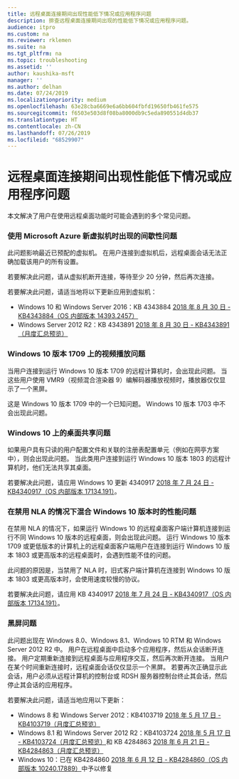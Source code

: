 ```yaml
---
title: 远程桌面连接期间出现性能低下情况或应用程序问题
description: 排查远程桌面连接期间出现的性能低下情况或应用程序问题。
audience: itpro
ms.custom: na
ms.reviewer: rklemen
ms.suite: na
ms.tgt_pltfrm: na
ms.topic: troubleshooting
ms.assetid: ''
author: kaushika-msft
manager: ''
ms.author: delhan
ms.date: 07/24/2019
ms.localizationpriority: medium
ms.openlocfilehash: 63e28cba6669e6a6bb604fbfd19650fb461fe575
ms.sourcegitcommit: f6503e503d8f08ba8000db9c5eda890551d4db37
ms.translationtype: HT
ms.contentlocale: zh-CN
ms.lasthandoff: 07/26/2019
ms.locfileid: "68529907"
---
```

# <a name="poor-performance-or-application-problems-during-remote-desktop-connection"></a>远程桌面连接期间出现性能低下情况或应用程序问题

本文解决了用户在使用远程桌面功能时可能会遇到的多个常见问题。

### <a name="intermittent-problems-with-new-microsoft-azure-virtual-machines"></a>使用 Microsoft Azure 新虚拟机时出现的间歇性问题

此问题影响最近已预配的虚拟机。 在用户连接到虚拟机后，远程桌面会话无法正确加载该用户的所有设置。

若要解决此问题，请从虚拟机断开连接，等待至少 20 分钟，然后再次连接。

若要解决此问题，请适当地将以下更新应用到虚拟机：

  - Windows 10 和 Windows Server 2016：KB 4343884 [2018 年 8 月 30 日 - KB4343884（OS 内部版本 14393.2457）](https://support.microsoft.com/help/4343884/windows-10-update-kb4343884)
  - Windows Server 2012 R2：KB 4343891 [2018 年 8 月 30 日 - KB4343891（月度汇总预览）](https://support.microsoft.com/help/4343891/windows-81-update-kb4343891)

### <a name="video-playback-issues-on-windows-10-version-1709"></a>Windows 10 版本 1709 上的视频播放问题

当用户连接到运行 Windows 10 版本 1709 的远程计算机时，会出现此问题。 当这些用户使用 VMR9（视频混合渲染器 9）编解码器播放视频时，播放器仅仅显示了一个黑屏。

这是 Windows 10 版本 1709 中的一个已知问题。 Windows 10 版本 1703 中不会出现此问题。

### <a name="desktop-sharing-issues-on-windows-10"></a>Windows 10 上的桌面共享问题

如果用户具有只读的用户配置文件和关联的注册表配置单元（例如在网亭方案中），则会出现此问题。 当此类用户连接到运行 Windows 10 版本 1803 的远程计算机时，他们无法共享其桌面。

若要解决此问题，请应用 Windows 10 更新 4340917 [2018 年 7 月 24 日 - KB4340917（OS 内部版本 17134.191）](https://support.microsoft.com/help/4340917/windows-10-update-kb4340917)。

### <a name="performance-issues-when-mixing-versions-of-windows-10-if-nla-is-disabled"></a>在禁用 NLA 的情况下混合 Windows 10 版本时的性能问题

在禁用 NLA 的情况下，如果运行 Windows 10 的远程桌面客户端计算机连接到运行不同 Windows 10 版本的远程桌面，则会出现此问题。 运行 Windows 10 版本 1709 或更低版本的计算机上的远程桌面客户端用户在连接到运行 Windows 10 版本 1803 或更高版本的远程桌面时，会遇到性能不佳的问题。

此问题的原因是，当禁用了 NLA 时，旧式客户端计算机在连接到 Windows 10 版本 1803 或更高版本时，会使用速度较慢的协议。

若要解决此问题，请应用 KB 4340917 [2018 年 7 月 24 日 - KB4340917（OS 内部版本 17134.191）](https://support.microsoft.com/help/4340917/windows-10-update-kb4340917)。

### <a name="black-screen-issue"></a>黑屏问题

此问题出现在 Windows 8.0、Windows 8.1、Windows 10 RTM 和 Windows Server 2012 R2 中。 用户在远程桌面中启动多个应用程序，然后从会话断开连接。 用户定期重新连接到远程桌面与应用程序交互，然后再次断开连接。 当用户在某个时间重新连接时，远程桌面会话仅仅显示一个黑屏。 若要再次正确显示此会话，用户必须从远程计算机的控制台或 RDSH 服务器控制台终止其会话，然后停止其会话的应用程序。

若要解决此问题，请适当地应用以下更新：

  - Windows 8 和 Windows Server 2012：KB4103719 [2018 年 5 月 17 日 - KB4103719（月度汇总预览）](https://support.microsoft.com/help/4103719/windows-server-2012-update-kb4103719)
  - Windows 8.1 和 Windows Server 2012 R2：KB4103724 [2018 年 5 月 17 日 - KB4103724（月度汇总预览）](https://support.microsoft.com/help/4103724/windows-81-update-kb4103724)和 KB 4284863 [2018 年 6 月 21 日 - KB4284863（月度汇总预览）](https://support.microsoft.com/help/4284863/windows-81-update-kb4284863)
  - Windows 10：已在 KB4284860 [2018 年 6 月 12 日 - KB4284860（OS 内部版本 10240.17889）](https://support.microsoft.com/help/4284860/windows-10-update-kb4284860)中予以修复
